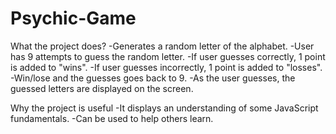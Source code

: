# Psychic-Game
What the project does?
-Generates a random letter of the alphabet.
-User has 9 attempts to guess the random letter.
-If user guesses correctly, 1 point is added to "wins".
-If user guesses incorrectly, 1 point is added to "losses".
-Win/lose and the guesses goes back to 9.
-As the user guesses, the guessed letters are displayed on the screen.

Why the project is useful
-It displays an understanding of some JavaScript fundamentals.
-Can be used to help others learn.
